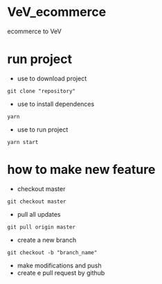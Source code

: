 # VeV_ecommerce
ecommerce to VeV 

# run project

* use to download project

~~~
git clone "repository"
~~~

* use to install dependences

~~~
yarn
~~~

* use to run project

~~~
yarn start
~~~

# how to make new feature

* checkout master

~~~
git checkout master
~~~

* pull all updates

~~~
git pull origin master
~~~

* create a new branch

~~~
git checkout -b "branch_name"
~~~

* make modifications and push
* create e pull request by github





